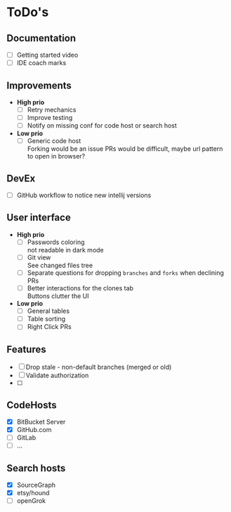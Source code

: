 # ToDo's

## Documentation
* [ ] Getting started video
* [ ] IDE coach marks

## Improvements
* <strong>High prio</strong>
  * [ ] Retry mechanics
  * [ ] Improve testing
  * [ ] Notify on missing conf for code host or search host
* <strong>Low prio</strong>
  * [ ] Generic code host  
     Forking would be an issue
     PRs would be difficult, maybe url pattern to open in browser?

## DevEx
* [ ] GitHub workflow to notice new intellij versions 

## User interface
* <strong>High prio</strong>
  * [ ] Passwords coloring  
  not readable in dark mode
  * [ ] Git view  
  See changed files tree
  * [ ] Separate questions for dropping `branches` and `forks` when declining PRs  
  * [ ] Better interactions for the clones tab  
Buttons clutter the UI
* <strong>Low prio</strong>
  * [ ] General tables
  * [ ] Table sorting
  * [ ] Right Click PRs

## Features
* [ ] Drop stale - non-default branches (merged or old)
* [ ] Validate authorization
* [ ] 

## CodeHosts

* [x] BitBucket Server
* [x] GitHub.com
* [ ] GitLab
* [ ] ...

## Search hosts

* [x] SourceGraph
* [x] etsy/hound
* [ ] openGrok
